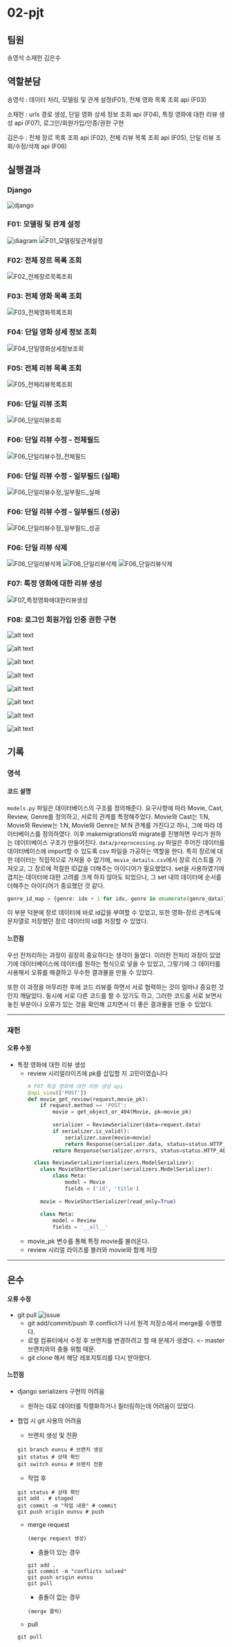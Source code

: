 # 02-pjt

## 팀원
송영석
소재헌
김은수

## 역할분담
송영석 : 데이터 처리, 모델링 및 관계 설정(F01), 전체 영화 목록 조회 api (F03)

소재헌 : urls 경로 생성, 단일 영화 상세 정보 조회 api (F04), 특정 영화에 대한 리뷰 생성 api (F07), 로그인/회원가입/인증/권한 구현

김은수 : 전체 장르 목록 조회 api (F02), 전체 리뷰 목록 조회 api (F05), 단일 리뷰 조회/수정/삭제 api (F06)

## 실행결과
### Django 
![django](images/django.png)

### F01: 모델링 및 관계 설정
![diagram](data/movies.jpg)
![F01_모델링및관계설정](images/F01_모델링및관계설정.png)

### F02: 전체 장르 목록 조회
![F02_전체장르목록조회](images/F02_전체장르목록조회.png)

### F03: 전체 영화 목록 조회
![F03_전체영화목록조회](images/F03_전체영화목록조회.png)

### F04: 단일 영화 상세 정보 조회
![F04_단일영화상세정보조회](images/F04_단일영화상세정보조회.png)

### F05: 전체 리뷰 목록 조회
![F05_전체리뷰목록조회](images/F05_전체리뷰목록조회.png)

### F06: 단일 리뷰 조회
![F06_단일리뷰조회](images/F06_단일리뷰조회.png)

### F06: 단일 리뷰 수정 - 전체필드
![F06_단일리뷰수정_전체필드](images/F06_단일리뷰수정_전체필드.png)
### F06: 단일 리뷰 수정 - 일부필드 (실패)
![F06_단일리뷰수정_일부필드_실패](images/F06_단일리뷰수정_일부필드_실패.png)
### F06: 단일 리뷰 수정 - 일부필드 (성공)
![F06_단일리뷰수정_일부필드_성공](images/F06_단일리뷰수정_일부필드_성공.png)

### F06: 단일 리뷰 삭제
![F06_단일리뷰삭제](images/F06_단일리뷰삭제1.png)
![F06_단일리뷰삭제](images/F06_단일리뷰삭제2.png)
![F06_단일리뷰삭제](images/F06_단일리뷰삭제3.png)

### F07: 특정 영화에 대한 리뷰 생성
![F07_특정영화에대한리뷰생성](images/F07_특정영화에대한리뷰생성.png)

### F08: 로그인 회원가입 인증 권한 구현
![alt text](images/image.png)

![alt text](images/image-1.png)

![alt text](images/image-2.png)

![alt text](images/image-3.png)

![alt text](images/image-4.png)

![alt text](images/image-5.png)

![alt text](images/image-6.png)

![alt text](images/image-7.png)

## 기록
### 영석
#### 코드 설명
`models.py` 파일은 데이터베이스의 구조를 정의해준다. 요구사항에 따라 Movie, Cast, Review, Genre를 정의하고, 서로의 관계를 특정해주었다. Movie와 Cast는 1:N, Movie와 Review는 1:N, Movie와 Genre는 M:N 관계를 가진다고 하니, 그에 따라 데이터베이스를 정의하였다. 이후 makemigrations와 migrate를 진행하면 우리가 원하는 데이터베이스 구조가 만들어진다.
`data/preprocessing.py` 파일은 주어진 데이터를 데이터베이스에 import할 수 있도록 csv 파일을 가공하는 역할을 한다. 특히 장르에 대한 데이터는 직접적으로 가져올 수 없기에, `movie_details.csv`에서 장르 리스트를 가져오고, 그 장르에 적절한 ID값을 더해주는 아이디어가 필요했었다. set을 사용하였기에 겹치는 데이터에 대한 고려를 크게 하지 않아도 되었으나, 그 set 내의 데이터에 순서를 더해주는 아이디어가 중요했던 것 같다.   
```python
genre_id_map = {genre: idx + 1 for idx, genre in enumerate(genre_data)}
```
이 부분 덕분에 장르 데이터에 바로 id값을 부여할 수 있었고, 또한 영화-장르 관계도에 문자열로 저장했던 장르 데이터의 id를 저장할 수 있었다.


#### 느낀점
우선 전처리하는 과정이 굉장히 중요하다는 생각이 들었다. 이러한 전처리 과정이 있었기에 데이터베이스에 데이터를 원하는 형식으로 넣을 수 있었고, 그렇기에 그 데이터를 사용해서 오류를 해결하고 우수한 결과물을 만들 수 있었다.

또한 이 과정을 마무리한 후에 코드 리뷰를 하면서 서로 협력하는 것이 얼마나 중요한 것인지 깨달았다. 동시에 서로 다른 코드를 짤 수 있기도 하고, 그러한 코드를 서로 보면서 놓친 부분이나 오류가 있는 것을 확인해 고치면서 더 좋은 결과물을 만들 수 있었다.

---

### 재헌 
#### 오류 수정
- 특정 영화에 대한 리뷰 생성
  - review 시리얼라이즈에 pk를 삽입할 지 고민이였습니다
    ``` python 
    # F07 특정 영화에 대한 리뷰 생성 api
    @api_view(['POST'])
    def movie_get_review(request,movie_pk):
        if request.method == 'POST':
            movie = get_object_or_404(Movie, pk=movie_pk)
        
            serializer = ReviewSerializer(data=request.data)
            if serializer.is_valid():
                serializer.save(movie=movie)
                return Response(serializer.data, status=status.HTTP_201_CREATED)
            return Response(serializer.errors, status=status.HTTP_400_BAD_REQUEST)
    ```
    ``` python
      class ReviewSerializer(serializers.ModelSerializer):
        class MovieShortSerializer(serializers.ModelSerializer):
            class Meta:
                model = Movie
                fields = ('id', 'title')
                
        movie = MovieShortSerializer(read_only=True)
        
        class Meta:
            model = Review
            fields = '__all__'
    ```
  - movie_pk 변수를 통해 특정 movie를 불러온다.
  - review 시리얼 라이즈를 블러와 movie와 함께 저장
---

## 은수
#### 오류 수정
  - git pull
  ![issue](images/issue.png)
    - git add/commit/push 후 conflict가 나서 원격 저장소에서 merge를 수행했다.
    - 로컬 컴퓨터에서 수정 후 브랜치를 변경하려고 할 때 문제가 생겼다. <- master 브랜치와의 충돌 위험 때문.
    - git clone 해서 해당 레포지토리를 다시 받아왔다.

#### 느낀점

  - django serializers 구현의 어려움
    - 원하는 대로 데이터를 직렬화하거나 필터링하는데 어려움이 있었다.
  

  - 협업 시 git 사용의 어려움
    - 브랜치 생성 및 전환
    ```
    git branch eunsu # 브랜치 생성
    git status # 상태 확인
    git switch eunsu # 브랜치 전환
    ```
    - 작업 후
    ```
    git status # 상태 확인
    git add . # staged
    git commit -m "작업 내용" # commit 
    git push origin eunsu # push
    ```
    - merge request
      ```
      (merge request 생성)
      ```
      - 충돌이 있는 경우
      ```
      git add .
      git commit -m "conflicts solved"
      git push origin eunsu
      git pull
      ```

      - 충돌이 없는 경우
      ```
      (merge 클릭)
      ```
    - pull
    ```
    git pull
    ```